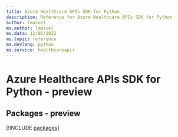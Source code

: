 ```yaml
---
title: Azure Healthcare APIs SDK for Python
description: Reference for Azure Healthcare APIs SDK for Python
author: lmazuel
ms.author: lmazuel
ms.data: 12/05/2022
ms.topic: reference
ms.devlang: python
ms.service: healthcareapis
---
```

# Azure Healthcare APIs SDK for Python - preview
## Packages - preview
[!INCLUDE [packages](healthcare-apis-index.md)]